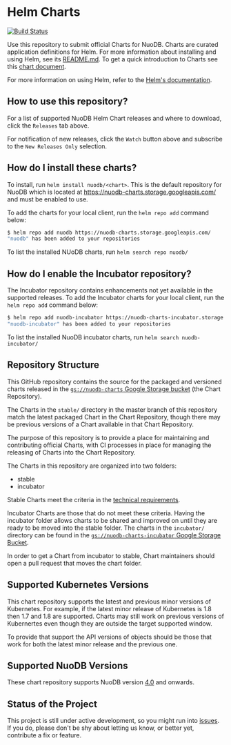 # Helm Charts

[![Build Status](https://travis-ci.org/nuodb/nuodb-helm-charts.svg?branch=master)](https://travis-ci.org/nuodb/nuodb-helm-charts)

Use this repository to submit official Charts for NuoDB. Charts are curated application definitions for Helm. For more information about installing and using Helm, see its
[README.md](https://github.com/helm/helm/tree/master/README.md). To get a quick introduction to Charts see this [chart document](https://github.com/helm/helm/blob/master/docs/charts.md).

For more information on using Helm, refer to the [Helm's documentation](https://github.com/kubernetes/helm#docs).

## How to use this repository?

For a list of supported NuoDB Helm Chart releases and where to download, click the `Releases` tab above.

For notification of new releases, click the `Watch` button above and subscribe to the `New Releases Only` selection.

## How do I install these charts?

To install, run `helm install nuodb/<chart>`. This is the default repository for NuoDB which is located at
 https://nuodb-charts.storage.googleapis.com/ and must be enabled to use.

To add the charts for your local client, run the `helm repo add` command below:

```bash
$ helm repo add nuodb https://nuodb-charts.storage.googleapis.com/
"nuodb" has been added to your repositories
```

To list the installed NUoDB charts, run `helm search repo nuodb/`

## How do I enable the Incubator repository?

The Incubator repository contains enhancements not yet available in the supported releases. To add the Incubator charts for your local client, run the `helm repo add` command below:

```bash
$ helm repo add nuodb-incubator https://nuodb-charts-incubator.storage.googleapis.com/
"nuodb-incubator" has been added to your repositories
```

To list the installed NuoDB incubator charts, run `helm search nuodb-incubator/`

## Repository Structure

This GitHub repository contains the source for the packaged and versioned charts released in the [`gs://nuodb-charts` Google Storage bucket](https://console.cloud.google.com/storage/browser/nuodb-charts/) (the Chart Repository).

The Charts in the `stable/` directory in the master branch of this repository match the latest packaged Chart in the Chart Repository, though there may be previous versions of a Chart available in that Chart Repository.

The purpose of this repository is to provide a place for maintaining and contributing official Charts, with CI processes in place for managing the releasing of Charts into the Chart Repository.

The Charts in this repository are organized into two folders:

* stable
* incubator

Stable Charts meet the criteria in the [technical requirements](CONTRIBUTING.md#technical-requirements).

Incubator Charts are those that do not meet these criteria. Having the incubator folder allows charts to be shared and improved on until they are ready to be moved into the stable folder. The charts in the `incubator/` directory can be found in the [`gs://nuodb-charts-incubator` Google Storage Bucket](https://console.cloud.google.com/storage/browser/nuodb-charts-incubator).

In order to get a Chart from incubator to stable, Chart maintainers should open a pull request that moves the chart folder.

## Supported Kubernetes Versions

This chart repository supports the latest and previous minor versions of Kubernetes. For example, if the latest minor release of Kubernetes is 1.8 then 1.7 and 1.8 are supported. Charts may still work on previous versions of Kubernertes even though they are outside the target supported window.

To provide that support the API versions of objects should be those that work for both the latest minor release and the previous one.

## Supported NuoDB Versions

These chart repository supports NuoDB version [4.0](https://hub.docker.com/layers/nuodb/nuodb-ce/4.0/images/sha256-aaa558ef71795f15d5b3a1ef07b6be4890925dbd023c59b1f9a674ca20614763) and onwards.

## Status of the Project

This project is still under active development, so you might run into [issues](https://github.com/nuodb/nuodb-helm-charts/issues). If you do, please don't be shy about letting us know, or better yet, contribute a fix or feature.
